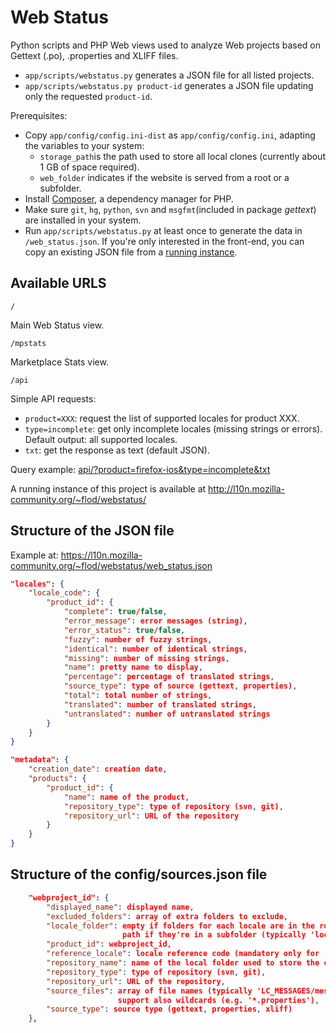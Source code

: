 Web Status
=========

Python scripts and PHP Web views used to analyze Web projects based on Gettext (.po), .properties and XLIFF files.
* ```app/scripts/webstatus.py``` generates a JSON file for all listed projects.
* ```app/scripts/webstatus.py product-id``` generates a JSON file updating only the requested ```product-id```.

Prerequisites:
* Copy ```app/config/config.ini-dist``` as ```app/config/config.ini```, adapting the variables to your system:
    * ```storage_path```is the path used to store all local clones (currently about 1 GB of space required).
    * ```web_folder``` indicates if the website is served from a root or a subfolder.
* Install [Composer](https://getcomposer.org/), a dependency manager for PHP.
* Make sure ```git```, ```hg```, ```python```, ```svn``` and ```msgfmt```(included in package *gettext*) are installed in your system.
* Run ```app/scripts/webstatus.py``` at least once to generate the data in ```/web_status.json```. If you're only interested in the front-end, you can copy an existing JSON file from a [running instance](https://l10n.mozilla-community.org/~flod/webstatus/web_status.json).

## Available URLS
```
/
```
Main Web Status view.

```
/mpstats
```
Marketplace Stats view.

```
/api
```
Simple API requests:
* ```product=XXX```: request the list of supported locales for product XXX.
* ```type=incomplete```: get only incomplete locales (missing strings or errors). Default output: all supported locales.
* ```txt```: get the response as text (default JSON).

Query example: [api/?product=firefox-ios&type=incomplete&txt](https://l10n.mozilla-community.org/~flod/webstatus/api/?product=firefox-ios&type=incomplete&txt)

A running instance of this project is available at http://l10n.mozilla-community.org/~flod/webstatus/

## Structure of the JSON file

Example at: https://l10n.mozilla-community.org/~flod/webstatus/web_status.json

```JSON
"locales": {
    "locale_code": {
        "product_id": {
            "complete": true/false,
            "error_message": error messages (string),
            "error_status": true/false,
            "fuzzy": number of fuzzy strings,
            "identical": number of identical strings,
            "missing": number of missing strings,
            "name": pretty name to display,
            "percentage": percentage of translated strings,
            "source_type": type of source (gettext, properties),
            "total": total number of strings,
            "translated": number of translated strings,
            "untranslated": number of untranslated strings
        }
    }
}

"metadata": {
    "creation_date": creation date,
    "products": {
        "product_id": {
            "name": name of the product,
            "repository_type": type of repository (svn, git),
            "repository_url": URL of the repository
        }
    }
}
```

## Structure of the config/sources.json file

```JSON
    "webproject_id": {
        "displayed_name": displayed name,
        "excluded_folders": array of extra folders to exclude,
        "locale_folder": empty if folders for each locale are in the root of the repo
                         path if they're in a subfolder (typically 'locale'),
        "product_id": webproject_id,
        "reference_locale": locale reference code (mandatory only for .properties and XLIFF),
        "repository_name": name of the local folder used to store the clone,
        "repository_type": type of repository (svn, git),
        "repository_url": URL of the repository,
        "source_files": array of file names (typically 'LC_MESSAGES/messages.po')
                        support also wildcards (e.g. '*.properties'),
        "source_type": source type (gettext, properties, xliff)
    },
```
